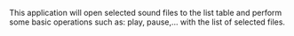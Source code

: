 This application will open selected sound files to the list table and perform some basic operations such as: play, pause,... with the list of selected files.
